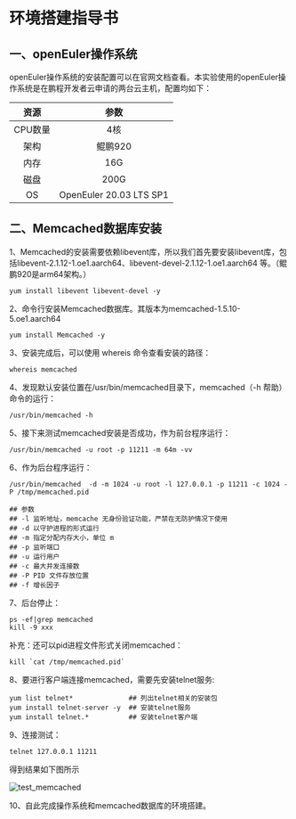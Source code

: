 # 环境搭建指导书

## 一、openEuler操作系统

openEuler操作系统的安装配置可以在官网文档查看。本实验使用的openEuler操作系统是在鹏程开发者云申请的两台云主机，配置均如下：

|  资源   |           参数           |
| :-----: | :----------------------: |
| CPU数量 |           4核            |
|  架构   |         鲲鹏920          |
|  内存   |           16G            |
|  磁盘   |           200G           |
|   OS    | OpenEuler  20.03 LTS SP1 |

## 二、Memcached数据库安装

1、Memcached的安装需要依赖libevent库，所以我们首先要安装libevent库，包括libevent-2.1.12-1.oe1.aarch64、libevent-devel-2.1.12-1.oe1.aarch64 等。（鲲鹏920是arm64架构。）

```shell
yum install libevent libevent-devel -y
```

2、命令行安装Memcached数据库。其版本为memcached-1.5.10-5.oe1.aarch64

```shell
yum install Memcached -y
```

3、安装完成后，可以使用 whereis 命令查看安装的路径：

```shell
whereis memcached
```

4、发现默认安装位置在/usr/bin/memcached目录下，memcached（-h 帮助）命令的运行：

```shell
/usr/bin/memcached -h
```

5、接下来测试memcached安装是否成功，作为前台程序运行：

```shell
/usr/bin/memcached -u root -p 11211 -m 64m -vv
```

6、作为后台程序运行：

```shell
/usr/bin/memcached  -d -m 1024 -u root -l 127.0.0.1 -p 11211 -c 1024 -P /tmp/memcached.pid

## 参数
## -l 监听地址，memcache 无身份验证功能，严禁在无防护情况下使用
## -d 以守护进程的形式运行
## -m 指定分配内存大小，单位 m
## -p 监听端口
## -u 运行用户
## -c 最大并发连接数
## -P PID 文件存放位置
## -f 增长因子
```

7、后台停止：

```shell
ps -ef|grep memcached
kill -9 xxx
```

补充：还可以pid进程文件形式关闭memcached：
```shell
kill `cat /tmp/memcached.pid`
```

8、要进行客户端连接memcached，需要先安装telnet服务:

```shell
yum list telnet*              ## 列出telnet相关的安装包
yum install telnet-server -y  ## 安装telnet服务
yum install telnet.*          ## 安装telnet客户端
```

9、连接测试：

```shell
telnet 127.0.0.1 11211
```

得到结果如下图所示

![test_memcached](https://images.gitee.com/uploads/images/2021/0715/133956_e939bc67_5224942.png "test_memcached.png")



10、自此完成操作系统和memcached数据库的环境搭建。